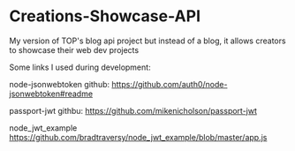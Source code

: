 # Creations-Showcase-API
My version of TOP's blog api project but instead of a blog, it allows creators to showcase their web dev projects

Some links I used during development:

node-jsonwebtoken github: https://github.com/auth0/node-jsonwebtoken#readme

passport-jwt githbu: https://github.com/mikenicholson/passport-jwt

node_jwt_example https://github.com/bradtraversy/node_jwt_example/blob/master/app.js


